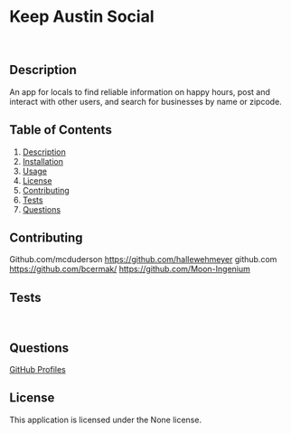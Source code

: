 
  # Keep Austin Social
​
  ## Description
  An app for locals to find reliable information on happy hours, post and interact with other users, and search for businesses by name or zipcode.
​

  ## Table of Contents
  1. [Description](#description)
  2. [Installation](#installation)
  3. [Usage](#usage)
  4. [License](#license)
  5. [Contributing](#contributing)
  6. [Tests](#tests)
  7. [Questions](#questions)


  ## Contributing
  Github.com/mcduderson https://github.com/hallewehmeyer github.com https://github.com/bcermak/ https://github.com/Moon-Ingenium
​
  ## Tests
  
​
  ## Questions
  <a href="https://github.com/Github.com/mcduderson https://github.com/hallewehmeyer https://github.com/bcermak/ https://github.com/Moon-Ingenium">GitHub Profiles</a>
  <br>


  ## License
  This application is licensed under the None license.

